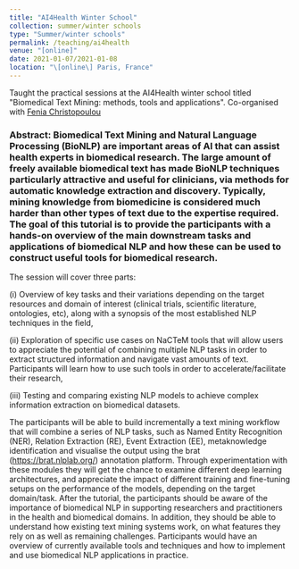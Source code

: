 ```yaml
---
title: "AI4Health Winter School"
collection: summer/winter schools
type: "Summer/winter schools"
permalink: /teaching/ai4health
venue: "[online]"
date: 2021-01-07/2021-01-08
location: "\[online\] Paris, France"
---
```


Taught the practical sessions at the AI4Health winter school titled "Biomedical Text Mining: methods, tools and applications". Co-organised with [Fenia Christopoulou](https://www.linkedin.com/in/fenchri?originalSubdomain=uk)


### Abstract: Biomedical Text Mining and Natural Language Processing (BioNLP) are important areas of AI that can assist health experts in biomedical research. The large amount of freely available biomedical text has made BioNLP techniques particularly attractive and useful for clinicians, via methods for automatic knowledge extraction and discovery. Typically, mining knowledge from biomedicine is considered much harder than other types of text due to the expertise required. The goal of this tutorial is to provide the participants with a hands-on overview of the main downstream tasks and applications of biomedical NLP and how these can be used to construct useful tools for biomedical research.

The session will cover three parts:

(i) Overview of key tasks and their variations depending on the target resources and domain of interest (clinical trials, scientific literature, ontologies, etc), along with a synopsis of the most established NLP techniques in the field,

(ii) Exploration of specific use cases on NaCTeM tools that will allow users to appreciate the potential of combining multiple NLP tasks in order to extract structured information and navigate vast amounts of text. Participants will learn how to use such tools in order to accelerate/facilitate their research,

(iii) Testing and comparing existing NLP models to achieve complex information extraction on biomedical datasets.

The participants will be able to build incrementally a text mining workflow that will combine a series of NLP tasks, such as Named Entity Recognition (NER), Relation Extraction (RE), Event Extraction (EE), metaknowledge identification and visualise the output using the brat (https://brat.nlplab.org/) annotation platform. Through experimentation with these modules they will get the chance to examine different deep learning architectures, and appreciate the impact of different training and fine-tuning setups on the performance of the models, depending on the target domain/task. After the tutorial, the participants should be aware of the importance of biomedical NLP in supporting researchers and practitioners in the health and biomedical domains. In addition, they should be able to understand how existing text mining systems work, on what features they rely on as well as remaining challenges. Participants would have an overview of currently available tools and techniques and how to implement and use biomedical NLP applications in practice.

